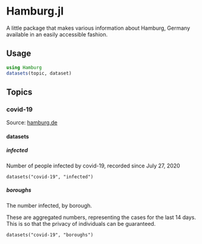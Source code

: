 # Hamburg.jl

A little package that makes various information about Hamburg, Germany available in an easily accessible fashion.

## Usage

```julia
using Hamburg
datasets(topic, dataset)
```

## Topics

### covid-19

Source: [hamburg.de](https://www.hamburg.de/corona-zahlen)

#### datasets

##### infected

Number of people infected by covid-19, recorded since July 27, 2020

`datasets("covid-19", "infected")`

##### boroughs

The number infected, by borough.

These are aggregated numbers, representing the cases for the last 14 days. This is so that the privacy of individuals can be guaranteed.

`datasets("covid-19", "boroughs")`
